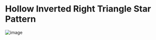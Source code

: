 # Hollow Inverted Right Triangle Star Pattern
![image](https://user-images.githubusercontent.com/75837613/135946817-e84098e0-e307-42e1-b5c8-80ed01c00675.png)
